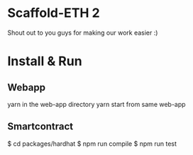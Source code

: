# Scaffold-ETH 2

Shout out to you guys for making our work easier :)

# Install & Run

## Webapp

yarn in the web-app directory
yarn start from same web-app

## Smartcontract

$ cd packages/hardhat
$ npm run compile
$ npm run test
